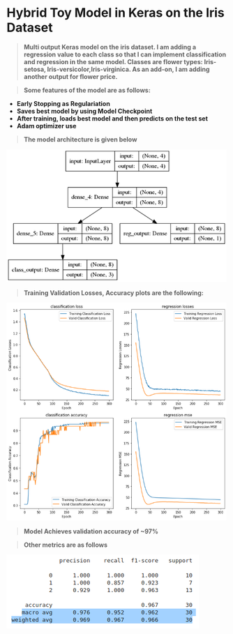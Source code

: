 # Hybrid Toy Model in Keras on the Iris Dataset
> **Multi output Keras model on the iris dataset. I am adding a regression value to each class so that I can implement classification and regression in the same model. Classes are flower types: Iris-setosa, Iris-versicolor,Iris-virginica.  As an add-on, I am adding another output for flower price.**



> **Some features of the model are as follows:**

* **Early Stopping as Regulariation**
* **Saves best model by using Model Checkpoint**
* **After training, loads best model and then predicts on the test set**
* **Adam optimizer use**

> **The model architecture is given below**

![Alt text](model_plot.png?raw=true "Title")

> **Training Validation Losses, Accuracy plots are the following:**

![Alt text](loss_accuracy.png?raw=true "Title")

> **Model Achieves validation accuracy of ~97%**

> **Other metrics are as follows**

![Alt text](metrics.png?raw=true "Title")
